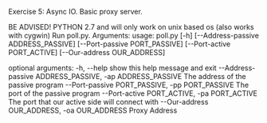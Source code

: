 Exercise 5: Async IO.
Basic proxy server.

BE ADVISED! PYTHON 2.7 and will only work on unix based os (also works with cygwin)
Run poll.py.
Arguments:
usage: poll.py [-h] [--Address-passive ADDRESS_PASSIVE]
               [--Port-passive PORT_PASSIVE] [--Port-active PORT_ACTIVE]
               [--Our-address OUR_ADDRESS]

optional arguments:
  -h, --help            show this help message and exit
  --Address-passive ADDRESS_PASSIVE, -ap ADDRESS_PASSIVE
                        The address of the passive program
  --Port-passive PORT_PASSIVE, -pp PORT_PASSIVE
                        The port of the passive program
  --Port-active PORT_ACTIVE, -pa PORT_ACTIVE
                        The port that our active side will connect with
  --Our-address OUR_ADDRESS, -oa OUR_ADDRESS
                        Proxy Address

